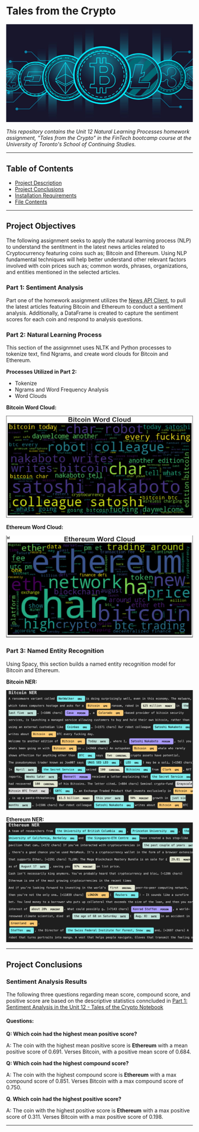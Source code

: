 # Tales from the Crypto

![crypto_currencies](Images/crypto.jpg)

*This repository contains the Unit 12 Natural Learning Processes homework assignment, "Tales from the Crypto"  in the FinTech bootcamp course at the University of Toronto's School of Continuing Studies.*

---

## Table of Contents

- [Project Description](#Project-Objectives)
- [Project Conclusions](#Project-Conclusions)
- [Installation Requirements](#Installation-Requirements)
- [File Contents](#File-Contents)

---

## Project Objectives

The following assignment seeks to apply the natural learning process (NLP) to understand the sentitment in the latest news articles related to Cryptocurrency featuring coins such as; Bitcoin and Ethereum. Using NLP fundamental techniques will help better understand other relevant factors involved with coin prices such as; common words, phrases, organizations, and entities mentioned in the selected articles. 

### Part 1: Sentiment Analysis

Part one of the homework assignment utilizes the [News API Client](https://newsapi.org/), to pull the latest articles featuring Bitcoin and Ethereum to conduct a sentiment analysis. Additionally, a DataFrame is created to capture the sentiment scores for each coin and respond to analysis questions. 

### Part 2: Natural Learning Process

This section of the assignmnet uses NLTK and Python processes to tokenize text, find Ngrams, and create word clouds for Bitcoin and Ethereum. 

**Processes Utilized in Part 2:**

- Tokenize
- Ngrams and Word Frequency Analysis
- Word Clouds

**Bitcoin Word Cloud:**

![btc_wc](Images/bitcoin_wc.png)

**Ethereum Word Cloud:**

![eth_wc](Images/eth_wc.png)

### Part 3: Named Entity Recognition

Using Spacy, this section builds a named entity recognition model for Bitcoin and Ethereum.

**Bitcoin NER:**

![btc_ner](Images/bitcoin_ner.png)

**Ethereum NER:**
![eth_ner](Images/ethereum_ner.png)

---

## Project Conclusions 

### Sentiment Analysis Results

The following three questions regarding mean score, compound score, and positive score are based on the descriptive statistics conncluded in [Part 1: Sentiment Analysis in the Unit 12 - Tales of the Crypto Notebook](Unit_12_Tales_from_the_Crypto_Notebook.ipynb)

#### Questions:

**Q: Which coin had the highest mean positive score?**

A: The coin with the highest mean positive score is **Ethereum** with a mean positive score of 0.691. Verses Bitcoin, with a positive mean score of 0.684. 

**Q: Which coin had the highest compound score?**

A: The coin with the highest compound score is **Ethereum** with a max compound score of 0.851. Verses Bitcoin with a max compound score of 0.750.

**Q. Which coin had the highest positive score?**

A: The coin with the highest positive score is **Ethereum** with a max positive score of 0.311. Verses Bitcoin with a max positive score of 0.198. 

---
